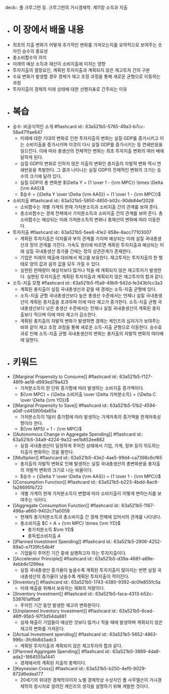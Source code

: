 deck:: 폴 크루그먼 등. 크루그먼의 거시경제학. 제11장 소득과 지출

- # 이 장에서 배울 내용
- 최초의 지출 변화가 어떻게 추가적인 변화를 가져오는지를 요약적으로 보여주는 숫자인 승수의 중요성
- 총소비함수의 의미
- 미래의 예상 소득과 재산이 소비지출에 미치는 영향
- 투자지출의 결정요인, 계획된 투자지출과 계획되지 않은 재고투자 간의 구분
- 수요 변화가 발생할 경우 경제가 재고 조정 과정을 통해 새로운 균형으로 이동하는 과정
- 투자지출이 경제의 미래 상태에 대한 선행지표로 간주되는 이유
- # 복습
- 승수: 비공식적인 소개 #flashcard
  id:: 63a521b5-5785-49a3-b7cc-58a471fae647
	- 미래에 대한 기대의 변화로 인한 투자지출의 변화는 실질 GDP를 증가시키고 이는 소비지출을 증가시키며 이것이 다시 실질 GDP를 증가시키는 등 연쇄반응을 일으킨다. 이에 따라 총생산의 전체적인 변화는 최초 투자지출 변화의 여러 배에 달하게 된다.
	- 실질 GDP의 변화로 인하지 않은 지출의 변화인 총지출의 자발적 변화 역시 연쇄반응을 촉발한다. 그 결과 나타나는 실질 GDP의 전체적인 변화의 크기는 승수의 크기에 달려 있다.
	- 실질 GDP의 총 변화분 $\Delta Y = {1 \over 1 - {\rm MPC}} \times \Delta {\rm AAS}$
	- $승수 = {\Delta Y \over \Delta {\rm AAS}} = {1 \over 1 - {\rm MPC}}$
- 소비지출 #flashcard
  id:: 63a521b5-5850-4850-b02c-90db84ef2028
	- 소비함수는 개별 가계의 현재 가처분소득과 소비지출 간의 관계를 보여 준다.
	- 총소비함수는 경제 전체에서 가처분소득과 소비지출 간의 관계를 보여 준다. 총소비함수는 예상되는 미래 가처분소득의 변화나 총재산의 변화에 따라 이동한다.
- 투자지출 #flashcard
  id:: 63a521b5-5ee6-41e2-858e-8acc77103007
	- 계획된 투자지출은 이자율과 부의 관계를 가지며 예상되는 미래 실질 국내총생산과 정의 관계를 가진다. 가속도 원리에 따르면 계획된 투자지출과 예상되는 미래 실질 국내총생산 증가율 간에는 정의 상관관계가 존재한다.
	- 기업은 미래의 매출에 대비해서 재고를 보유한다. 재고투자는 투자지출의 한 형태로 양의 값과 음의 값을 모두 가질 수 있다.
	- 실현된 판매량이 예상치보다 많거나 적을 때 계획되지 않은 재고투자가 발생한다. 실현된 투자지출은 계획된 투자지출과 계획되지 않은 재고투자의 합과 같다.
- 소득-지출 모형 #flashcard
  id:: 63a521b5-f5a9-49b9-942d-fe343b1cc3a3
	- 계획된 총지출이 실질 국내총생산과 같을 때 경제는 소득-지출 균형에 있다.
	- 소득-지출 균형 국내총생산보다 높은 총생산 수준에서는 언제나 실질 국내총생산이 계획된 총지출을 초과하며 이에 따라 재고가 증가한다. 소득-지출 균형 국내총생산보다 낮은 총생산 수준에서는 언제나 실질 국내총생산이 계획된 총지출보다 적으며 이에 따라 재고가 감소한다.
	- 계획된 총지출의 자발적 변화가 발생하면 경제는 케인즈의 십자가가 보여주는 바와 같이 재고 조정 과정을 통해 새로운 소득-지출 균형으로 이동한다. 승수효과로 인해 소득-지출 균형 국내총생산의 변화는 총지출의 자발적 변화의 여러배에 달한다.
- # 키워드
- [[Marginal Propensity to Consume]] #flashcard
  id:: 63a521b5-f127-48f9-ae18-d993ed79a425
	- 가처분소득이 한 단위 증가함에 따라 발생하는 소비지출 증가액이다.
	- ${\rm MPC} = {\Delta 소비지출 \over \Delta 가처분소득} = {\Delta C \over \Delta {\rm YD}}$
- [[Marginal Propensity to Save]] #flashcard
  id:: 63a521b5-51b2-4594-a0df-cd45900da65a
	- 가처분소득이 1달러 증가함에 따라 발생하는 가계저축의 증가액을 한계저축성향이라 한다.
	- ${\rm MPS} = 1 - {\rm MPC}$
- [[Autonomous Change in Aggregate Spending]] #flashcard
  id:: 63a521b5-34a9-4224-9a32-ee1b852ee882
	- 실질 국내총생산이 일정하게 주어진 상태에서 기업, 가계, 정부 등이 의도하는 지출이 변화하는 것을 말한다.
- [[Multiplier]] #flashcard
  id:: 63a521b5-43e2-4ae5-99d4-ca7398c6cf65
	- 총지출의 자발적 변화로 인해 발생하는 실질 국내총생산의 총변화분을 총지출의 자발적 변화의 크기로 나눈 비율이다.
	- $승수 = {\Delta Y \over \Delta {\rm AAS}} = {1 \over 1 - {\rm MPC}}$
- [[Consumption Function]] #flashcard
  id:: 63a521b5-b223-4bdd-8ac6-fa26695fb722
	- 개별 가계의 현재 가처분소득이 변함에 따라 소비지출이 어떻게 변하는지를 보여주는 식이다.
- [[Aggregate Consumption Function]] #flashcard
  id:: 63a521b5-1167-496a-a660-9402c71a0058
	- 현재의 총가처분소득과 총소비지출 간 경제 전체에 있어서의 관계를 나타낸다.
	- 총소비지출 $C = A + {\rm MPC} \times {\rm YD}$
		- 총가처분소득 $\rm YD$
		- 총독립소비지출 $A$
- [[Planned Investment Spending]] #flashcard
  id:: 63a521b5-2906-4252-89a0-e7f39fc54b4f
	- 기업들이 주어진 기간 중에 실행하고자 하는 투자지출이다.
- [[Accelerator Principle]] #flashcard
  id:: 63a521b5-d39a-4681-a89e-4ebb6c1299ea
	- 실질 국내총생산 증가율이 높을수록 계획된 투자지출이 많아지는 반면 실질 국내총생산의 증가율이 낮을수록 계획된 투자지출이 적어진다.
- [[Inventory]] #flashcard
  id:: 63a521b5-1743-4380-9392-dc0fe855fc5a
	- 미래 매출을 위해서 보유하는 재화의 저량이다.
- [[Inventory Investment]] #flashcard
  id:: 63a521b5-faca-4313-b52c-539761affbdf
	- 주어진 기간 동안 발생한 재고의 변화분이다.
- [[Unplanned Inventory Investment]] #flashcard
  id:: 63a521b5-6ced-46ff-95b5-97f3d54da881
	- 실제 매출이 기업들이 예상한 것보다 많거나 적을 때에 발생하며 계획되지 않은 재고의 변화를 가져온다.
- [[Actual Investment spending]] #flashcard
  id:: 63a521b5-5652-4863-996c-3fc6b8d3adc3
	- 계획된 투자지출과 계획되지 않은 재고투자의 합과 같다.
- [[Planned Aggregate Spending]] #flashcard
  id:: 63a521b5-3889-4da8-ada2-1664555a1441
	- 경제에서의 계획된 지출의 총액이다.
- [[Keynesian Cross]] #flashcard
  id:: 63a521b5-b250-4ef0-8029-872d6edea177
	- 20세기의 위대한 경제학자이자 노벨 경제학상 수상자인 폴 사무엘슨이 거시경제학의 창시자로 알려진 케인즈의 생각을 설명하기 위해 개발한 것이다.
